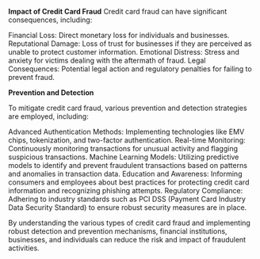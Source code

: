 
**Impact of Credit Card Fraud**
Credit card fraud can have significant consequences, including:

Financial Loss: Direct monetary loss for individuals and businesses.
Reputational Damage: Loss of trust for businesses if they are perceived as unable to protect customer information.
Emotional Distress: Stress and anxiety for victims dealing with the aftermath of fraud.
Legal Consequences: Potential legal action and regulatory penalties for failing to prevent fraud.

**Prevention and Detection**

To mitigate credit card fraud, various prevention and detection strategies are employed, including:

Advanced Authentication Methods: Implementing technologies like EMV chips, tokenization, and two-factor authentication.
Real-time Monitoring: Continuously monitoring transactions for unusual activity and flagging suspicious transactions.
Machine Learning Models: Utilizing predictive models to identify and prevent fraudulent transactions based on patterns and anomalies in transaction data.
Education and Awareness: Informing consumers and employees about best practices for protecting credit card information and recognizing phishing attempts.
Regulatory Compliance: Adhering to industry standards such as PCI DSS (Payment Card Industry Data Security Standard) to ensure robust security measures are in place.

By understanding the various types of credit card fraud and implementing robust detection and prevention mechanisms, financial institutions, businesses, and individuals can reduce the risk and impact of fraudulent activities.
